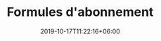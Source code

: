 ---
title: "Formules d'abonnement"
date: 2019-10-17T11:22:16+06:00
draft: false
description : "Nos abonnements"
---